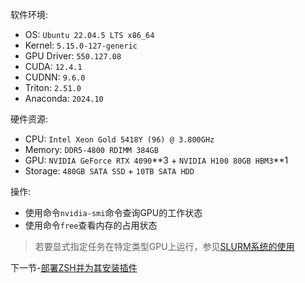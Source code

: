 软件环境:
* OS: `Ubuntu 22.04.5 LTS x86_64`
* Kernel: `5.15.0-127-generic`
* GPU Driver: `550.127.08`
* CUDA: `12.4.1`
* CUDNN: `9.6.0`
* Triton: `2.51.0`
* Anaconda: `2024.10`

硬件资源:
* CPU: `Intel Xeon Gold 5418Y (96) @ 3.800GHz`
* Memory: `DDR5-4800 RDIMM 384GB`
* GPU: `NVIDIA GeForce RTX 4090`\**3 + `NVIDIA H100 80GB HBM3`\**1
* Storage: `480GB SATA SSD` + `10TB SATA HDD`

操作:
* 使用命令`nvidia-smi`命令查询GPU的工作状态
* 使用命令`free`查看内存的占用状态

> 若要显式指定任务在特定类型GPU上运行，参见[SLURM系统的使用](https://github.com/alkalimc/H100-Server-Guidebook/blob/main/chapter/general/slurm.md)

下一节-[部署ZSH并为其安装插件](https://github.com/alkalimc/H100-Server-Guidebook/blob/main/chapter/general/zsh.md)